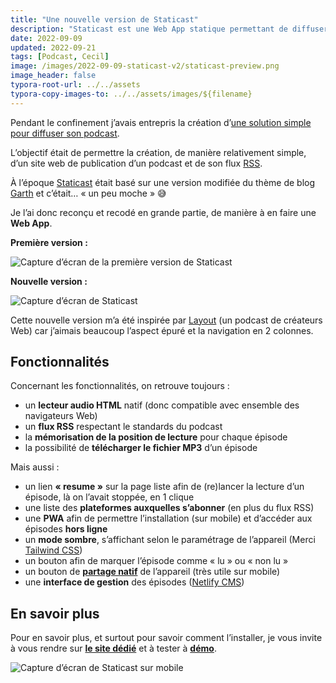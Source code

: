 ```yaml
---
title: "Une nouvelle version de Staticast"
description: "Staticast est une Web App statique permettant de diffuser simplement son podcast."
date: 2022-09-09
updated: 2022-09-21
tags: [Podcast, Cecil]
image: /images/2022-09-09-staticast-v2/staticast-preview.png
image_header: false
typora-root-url: ../../assets
typora-copy-images-to: ../../assets/images/${filename}
---
```

Pendant le confinement j’avais entrepris la création d’[une solution simple pour diffuser son podcast](/blog/2020-08-09-diffuser-son-podcast.md).

L’objectif était de permettre la création, de manière relativement simple, d’un site web de publication d’un podcast et de son flux [RSS](https://fr.m.wikipedia.org/wiki/Podcasting#Formats).

À l’époque [Staticast](https://staticast.cecil.app) était basé sur une version modifiée du thème de blog [Garth](https://github.com/Cecilapp/theme-garth#readme) et c’était… « un peu moche » 😅

Je l’ai donc reconçu et recodé en grande partie, de manière à en faire une **Web App**.

<!-- break -->

**Première version :**

![Capture d’écran de la première version de Staticast](/images/2022-09-09-staticast-v2/staticast-preview-garth.png "Capture d’écran de la première version de Staticast")

**Nouvelle version :**

![Capture d’écran de Staticast](/images/2022-09-09-staticast-v2/staticast-preview.png "Capture d’écran de la nouvelle version de Staticast")

Cette nouvelle version m’a été inspirée par [Layout](https://layout.fm) (un podcast de créateurs Web) car j’aimais beaucoup l’aspect épuré et la navigation en 2 colonnes.

## Fonctionnalités

Concernant les fonctionnalités, on retrouve toujours :

- un **lecteur audio HTML** natif (donc compatible avec ensemble des navigateurs Web)
- un **flux RSS** respectant le standards du podcast
- la **mémorisation de la position de lecture** pour chaque épisode
- la possibilité de **télécharger le fichier MP3** d’un épisode

Mais aussi :

- un lien **« resume »** sur la page liste afin de (re)lancer la lecture d’un épisode, là on l’avait stoppée, en 1 clique
- une liste des **plateformes auxquelles s’abonner** (en plus du flux RSS)
- une **PWA** afin de permettre l’installation (sur mobile) et d’accéder aux épisodes **hors ligne**
- un **mode sombre**, s’affichant selon le paramétrage de l’appareil (Merci [Tailwind CSS](https://tailwindcss.com/))
- un bouton afin de marquer l’épisode comme « lu » ou « non lu »
- un bouton de [**partage natif**](https://developer.mozilla.org/fr/docs/Web/API/Navigator/share) de l’appareil (très utile sur mobile)
- une **interface de gestion** des épisodes ([Netlify CMS](https://www.netlifycms.org/))

## En savoir plus

Pour en savoir plus, et surtout pour savoir comment l’installer, je vous invite à vous rendre sur [**le site dédié**](https://staticast.cecil.app) et à tester à [**démo**](https://staticast-demo.cecil.app).

![Capture d’écran de Staticast sur mobile](/images/2022-09-09-staticast-v2/staticast-mobile-preview.png "Capture d’écran de Staticast sur mobile")
